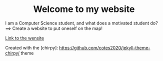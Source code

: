 <h1 align="center">Welcome to my website</h1>

I am a Computer Science student, and what does a motivated student do? 
        ==> Create a website to put oneself on the map!

[Link to the wensite](https://vilvee.github.io)

Created with the [chirpy]: https://github.com/cotes2020/jekyll-theme-chirpy/ theme
